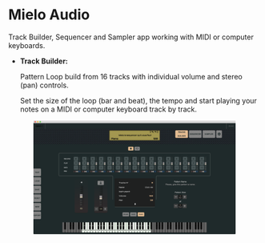 <h1>Mielo Audio</h1>

Track Builder, Sequencer and Sampler app working with MIDI or computer keyboards.

<ul>
	<li>
		<b>Track Builder:</b>
		<p>Pattern Loop build from 16 tracks with individual volume and stereo (pan) controls.</p>
		<p>Set the size of the loop (bar and beat), the tempo and start playing your notes on a MIDI or computer keyboard track by track.</p>
	</li>
</ul>



<p align="center">
  <img src="./images/mielo-1.png" width="80%" title="capture">
</p>
